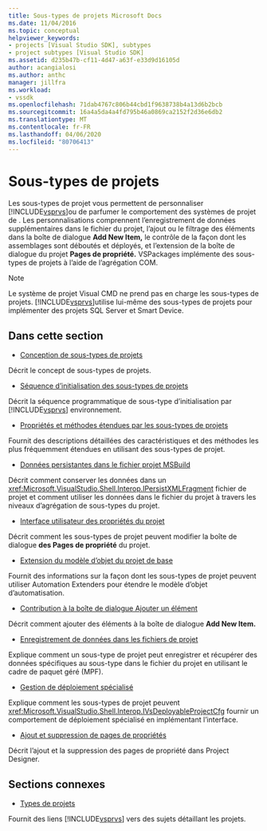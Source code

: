 ```yaml
---
title: Sous-types de projets Microsoft Docs
ms.date: 11/04/2016
ms.topic: conceptual
helpviewer_keywords:
- projects [Visual Studio SDK], subtypes
- project subtypes [Visual Studio SDK]
ms.assetid: d235b47b-cf11-4d47-a63f-e33d9d16105d
author: acangialosi
ms.author: anthc
manager: jillfra
ms.workload:
- vssdk
ms.openlocfilehash: 71dab4767c806b44cbd1f9638738b4a13d6b2bcb
ms.sourcegitcommit: 16a4a5da4a4fd795b46a0869ca2152f2d36e6db2
ms.translationtype: MT
ms.contentlocale: fr-FR
ms.lasthandoff: 04/06/2020
ms.locfileid: "80706413"
---
```

# <a name="project-subtypes"></a>Sous-types de projets
Les sous-types de projet vous permettent de personnaliser [!INCLUDE[vsprvs](../../code-quality/includes/vsprvs_md.md)]ou de parfumer le comportement des systèmes de projet de . Les personnalisations comprennent l’enregistrement de données supplémentaires dans le fichier du projet, l’ajout ou le filtrage des éléments dans la boîte de dialogue **Add New Item,** le contrôle de la façon dont les assemblages sont déboutés et déployés, et l’extension de la boîte de dialogue du projet **Pages de propriété.** VSPackages implémente des sous-types de projets à l’aide de l’agrégation COM.

> [!NOTE]
> Le système de projet Visual CMD ne prend pas en charge les sous-types de projets. [!INCLUDE[vsprvs](../../code-quality/includes/vsprvs_md.md)]utilise lui-même des sous-types de projets pour implémenter des projets SQL Server et Smart Device.

## <a name="in-this-section"></a>Dans cette section
- [Conception de sous-types de projets](../../extensibility/internals/project-subtypes-design.md)

 Décrit le concept de sous-types de projets.

- [Séquence d’initialisation des sous-types de projets](../../extensibility/internals/initialization-sequence-of-project-subtypes.md)

 Décrit la séquence programmatique de sous-type d’initialisation par [!INCLUDE[vsprvs](../../code-quality/includes/vsprvs_md.md)] environnement.

- [Propriétés et méthodes étendues par les sous-types de projets](../../extensibility/internals/properties-and-methods-extended-by-project-subtypes.md)

 Fournit des descriptions détaillées des caractéristiques et des méthodes les plus fréquemment étendues en utilisant des sous-types de projet.

- [Données persistantes dans le fichier projet MSBuild](../../extensibility/internals/persisting-data-in-the-msbuild-project-file.md)

 Décrit comment conserver les données dans un <xref:Microsoft.VisualStudio.Shell.Interop.IPersistXMLFragment> fichier de projet et comment utiliser les données dans le fichier du projet à travers les niveaux d’agrégation de sous-types du projet.

- [Interface utilisateur des propriétés du projet](../../extensibility/internals/project-property-user-interface.md)

 Décrit comment les sous-types de projet peuvent modifier la boîte de dialogue **des Pages de propriété** du projet.

- [Extension du modèle d’objet du projet de base](../../extensibility/internals/extending-the-object-model-of-the-base-project.md)

 Fournit des informations sur la façon dont les sous-types de projet peuvent utiliser Automation Extenders pour étendre le modèle d’objet d’automatisation.

- [Contribution à la boîte de dialogue Ajouter un élément](../../extensibility/internals/contributing-to-the-add-new-item-dialog-box.md)

 Décrit comment ajouter des éléments à la boîte de dialogue **Add New Item.**

- [Enregistrement de données dans les fichiers de projet](../../extensibility/saving-data-in-project-files.md)

 Explique comment un sous-type de projet peut enregistrer et récupérer des données spécifiques au sous-type dans le fichier du projet en utilisant le cadre de paquet géré (MPF).

- [Gestion de déploiement spécialisé](../../extensibility/internals/handling-specialized-deployment.md)

 Explique comment les sous-types de projet peuvent <xref:Microsoft.VisualStudio.Shell.Interop.IVsDeployableProjectCfg> fournir un comportement de déploiement spécialisé en implémentant l’interface.

- [Ajout et suppression de pages de propriétés](../../extensibility/adding-and-removing-property-pages.md)

 Décrit l’ajout et la suppression des pages de propriété dans Project Designer.

## <a name="related-sections"></a>Sections connexes
- [Types de projets](../../extensibility/internals/project-types.md)

 Fournit des liens [!INCLUDE[vsprvs](../../code-quality/includes/vsprvs_md.md)] vers des sujets détaillant les projets.
